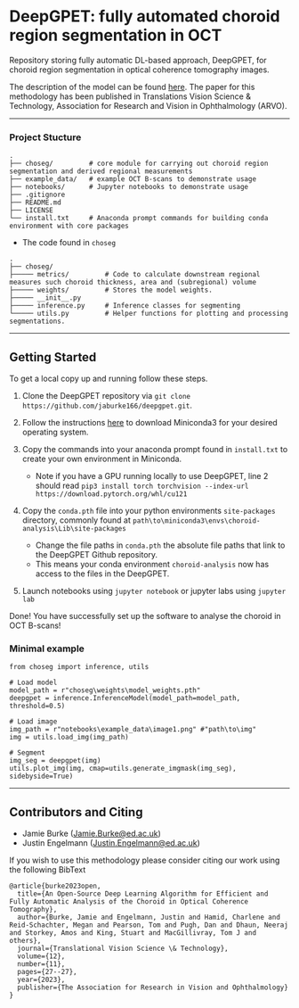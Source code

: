 # DeepGPET: fully automated choroid region segmentation in OCT

Repository storing fully automatic DL-based approach, DeepGPET, for choroid region segmentation in optical coherence tomography images.

The description of the model can be found [here](https://tvst.arvojournals.org/article.aspx?articleid=2778573). The paper for this methodology has been published in Translations Vision Science & Technology, Association for Research and Vision in Ophthalmology (ARVO).

---

### Project Stucture

```
.
├── choseg/         # core module for carrying out choroid region segmentation and derived regional measurements
├── example_data/	# example OCT B-scans to demonstrate usage
├── notebooks/		# Jupyter notebooks to demonstrate usage
├── .gitignore
├── README.md
├── LICENSE
└── install.txt		# Anaconda prompt commands for building conda environment with core packages
```

- The code found in `choseg`
```
.
├── choseg/                             
├───── metrics/         # Code to calculate downstream regional measures such choroid thickness, area and (subregional) volume
├───── weights/		    # Stores the model weights.
├───── __init__.py
├───── inference.py     # Inference classes for segmenting
└───── utils.py         # Helper functions for plotting and processing segmentations.
```

---

## Getting Started

To get a local copy up and running follow these steps.

1. Clone the DeepGPET repository via `git clone https://github.com/jaburke166/deepgpet.git`.

2. Follow the instructions [here](https://docs.anaconda.com/free/miniconda/miniconda-install/) to download Miniconda3 for your desired operating system.

3. Copy the commands into your anaconda prompt found in `install.txt` to create your own environment in Miniconda.
    - Note if you have a GPU running locally to use DeepGPET, line 2 should read `pip3 install torch torchvision --index-url https://download.pytorch.org/whl/cu121`
  
4. Copy the `conda.pth` file into your python environments `site-packages` directory, commonly found at `path\to\miniconda3\envs\choroid-analysis\Lib\site-packages`
    - Change the file paths in `conda.pth` the absolute file paths that link to the DeepGPET Github repository.
    - This means your conda environment `choroid-analysis` now has access to the files in the DeepGPET.
  
5. Launch notebooks using `jupyter notebook` or jupyter labs using `jupyter lab`

Done! You have successfully set up the software to analyse the choroid in OCT B-scans!

### Minimal example

```
from choseg import inference, utils

# Load model
model_path = r"choseg\weights\model_weights.pth"
deepgpet = inference.InferenceModel(model_path=model_path, threshold=0.5)

# Load image
img_path = r"notebooks\example_data\image1.png" #"path\to\img"
img = utils.load_img(img_path)

# Segment
img_seg = deepgpet(img)
utils.plot_img(img, cmap=utils.generate_imgmask(img_seg), sidebyside=True)
```

---
## Contributors and Citing

* Jamie Burke (Jamie.Burke@ed.ac.uk)
* Justin Engelmann (Justin.Engelmann@ed.ac.uk)

If you wish to use this methodology please consider citing our work using the following BibText

```
@article{burke2023open,
  title={An Open-Source Deep Learning Algorithm for Efficient and Fully Automatic Analysis of the Choroid in Optical Coherence Tomography},
  author={Burke, Jamie and Engelmann, Justin and Hamid, Charlene and Reid-Schachter, Megan and Pearson, Tom and Pugh, Dan and Dhaun, Neeraj and Storkey, Amos and King, Stuart and MacGillivray, Tom J and others},
  journal={Translational Vision Science \& Technology},
  volume={12},
  number={11},
  pages={27--27},
  year={2023},
  publisher={The Association for Research in Vision and Ophthalmology}
}
  ```

 
 
 
 
 
 
 
 

